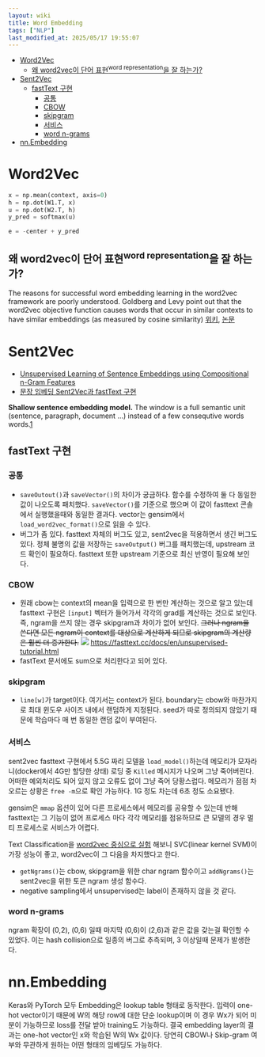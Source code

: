 ```yaml
---
layout: wiki 
title: Word Embedding
tags: ["NLP"]
last_modified_at: 2025/05/17 19:55:07
---
```


<!-- TOC -->

- [Word2Vec](#word2vec)
  - [왜 word2vec이 단어 표현<sup>word representation</sup>을 잘 하는가?](#왜-word2vec이-단어-표현supword-representationsup을-잘-하는가)
- [Sent2Vec](#sent2vec)
  - [fastText 구현](#fasttext-구현)
    - [공통](#공통)
    - [CBOW](#cbow)
    - [skipgram](#skipgram)
    - [서비스](#서비스)
    - [word n-grams](#word-n-grams)
- [nn.Embedding](#nnembedding)

<!-- /TOC -->

# Word2Vec
```python
x = np.mean(context, axis=0)
h = np.dot(W1.T, x)
u = np.dot(W2.T, h)
y_pred = softmax(u)

e = -center + y_pred
```

## 왜 word2vec이 단어 표현<sup>word representation</sup>을 잘 하는가?
The reasons for successful word embedding learning in the word2vec framework are poorly understood. Goldberg and Levy point out that the word2vec objective function causes words that occur in similar contexts to have similar embeddings (as measured by cosine similarity) [위키](https://en.wikipedia.org/wiki/Word2vec#Analysis), [논문](https://arxiv.org/abs/1402.3722)

# Sent2Vec
- [Unsupervised Learning of Sentence Embeddings using Compositional n-Gram Features](https://arxiv.org/abs/1703.02507)  
- [문장 임베딩 Sent2Vec과 fastText 구현](http://likejazz.com/sent2vec/)

**Shallow sentence embedding model.** The window is a full semantic unit (sentence, paragraph, document ...) instead of a few consequtive words words.[1]

[1]: http://ad-publications.informatik.uni-freiburg.de/theses/Bachelor_Jon_Ezeiza_2017_presentation.pdf

## fastText 구현
### 공통
- `saveOutout()`과 `saveVector()`의 차이가 궁금하다. 함수를 수정하여 둘 다 동일한 값이 나오도록 패치했다. `saveVector()`를 기준으로 했으며 이 값이 fasttext 콘솔에서 실행했을때와 동일한 결과다. vector는 gensim에서 `load_word2vec_format()`으로 읽을 수 있다.
- 버그가 좀 있다. fasttext 자체의 버그도 있고, sent2vec을 적용하면서 생긴 버그도 있다. 정체 불명의 값을 저장하는 `saveOutput()` 버그를 패치했는데, upstream 코드 확인이 필요하다. fasttext 또한 upstream 기준으로 최신 반영이 필요해 보인다.

### CBOW
- 원래 cbow는 context의 mean을 입력으로 한 번만 계산하는 것으로 알고 있는데 fasttext 구현은 `[input]` 벡터가 들어가서 각각의 grad를 계산하는 것으로 보인다. 즉, ngram을 쓰지 않는 경우 skipgram과 차이가 없어 보인다. ~~그러나 ngram을 쓴다면 모든 ngram이 context를 대상으로 계산하게 되므로 skipgram의 계산량은 훨씬 더 증가한다.~~
![](https://fasttext.cc/img/cbo_vs_skipgram.png)
<https://fasttext.cc/docs/en/unsupervised-tutorial.html>
- fastText 문서에도 sum으로 처리한다고 되어 있다.

### skipgram
- `line[w]`가 target이다. 여기서는 context가 된다. boundary는 cbow와 마찬가지로 최대 윈도우 사이즈 내에서 랜덤하게 지정된다. seed가 따로 정의되지 않았기 때문에 학습마다 매 번 동일한 랜덤 값이 부여된다.

### 서비스
sent2vec fasttext 구현에서 5.5G 짜리 모델을 `load_model()`하는데 메모리가 모자라니(docker에서 4G만 할당한 상태) 로딩 중 `Killed` 메시지가 나오며 그냥 죽어버린다. 어떠한 예외처리도 되어 있지 않고 오류도 없이 그냥 죽어 당황스럽다. 메모리가 점점 차오르는 상황은 `free -m`으로 확인 가능하다. 1G 정도 차는데 6초 정도 소요됐다.

gensim은 `mmap` 옵션이 있어 다른 프로세스에서 메모리를 공유할 수 있는데 반해 fasttext는 그 기능이 없어 프로세스 마다 각각 메모리를 점유하므로 큰 모델의 경우 멀티 프로세스로 서비스가 어렵다.

Text Classification을 [word2vec 중심으로 실험](http://nadbordrozd.github.io/blog/2016/05/20/text-classification-with-word2vec/) 해보니 SVC(linear kernel SVM)이 가장 성능이 좋고, word2vec이 그 다음을 차지했다고 한다.

- `getNgrams()`는 cbow, skipgram을 위한 char ngram 함수이고 `addNgrams()`는 sent2vec을 위한 토큰 ngram 생성 함수다.
- negative sampling에서 unsupervised는 label이 존재하지 않을 것 같다.

### word n-grams
ngram 확장이 (0,2), (0,6) 일때 마지막 (0,6)이 (2,6)과 같은 값을 갖는걸 확인할 수 있었다. 이는 hash collision으로 일종의 버그로 추측되며, 3 이상일때 문제가 발생한다.

# nn.Embedding
Keras와 PyTorch 모두 Embedding은 lookup table 형태로 동작한다. 입력이 one-hot vector이기 때문에 W의 해당 row에 대한 단순 lookup이며 이 경우 Wx가 되어 미분이 가능하므로 loss를 전달 받아 training도 가능하다. 결국 embedding layer의 결과는 one-hot vector인 x와 학습된 W의 Wx 값이다. 당연히 CBOW나 Skip-gram 여부와 무관하게 원하는 어떤 형태의 임베딩도 가능하다.